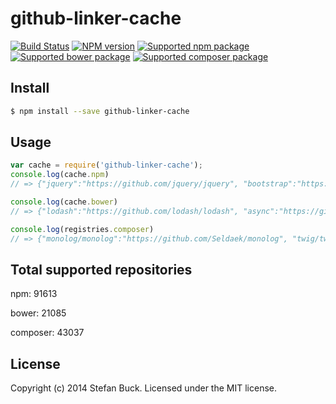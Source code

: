# github-linker-cache 
[![Build Status][travis-image]][travis-url] [![NPM version][npm-image]][npm-url] [![Supported npm package][count-npm-image]][count-npm-url] [![Supported bower package][count-bower-image]][count-bower-url] [![Supported composer package][count-composer-image]][count-composer-url]


## Install

```bash
$ npm install --save github-linker-cache
```


## Usage

```javascript
var cache = require('github-linker-cache');
console.log(cache.npm) 
// => {"jquery":"https://github.com/jquery/jquery", "bootstrap":"https://github.com/twbs/bootstrap" ...}

console.log(cache.bower)
// => {"lodash":"https://github.com/lodash/lodash", "async":"https://github.com/caolan/async" ...}

console.log(registries.composer)
// => {"monolog/monolog":"https://github.com/Seldaek/monolog", "twig/twig":"https://github.com/fabpot/Twig" ...}
```


## Total supported repositories

npm: 91613

bower: 21085

composer: 43037


## License

Copyright (c) 2014 Stefan Buck. Licensed under the MIT license.



[npm-url]: https://npmjs.org/package/github-linker-cache
[npm-image]: https://badge.fury.io/js/github-linker-cache.svg
[travis-url]: https://travis-ci.org/stefanbuck/github-linker-cache
[travis-image]: https://travis-ci.org/stefanbuck/github-linker-cache.svg?branch=master
[count-npm-url]: https://npmjs.org/
[count-npm-image]: http://img.shields.io/badge/npm-91613-green.svg
[count-bower-url]: https://bower.io/
[count-bower-image]: http://img.shields.io/badge/bower-21085-green.svg
[count-composer-url]: https://packagist.org/
[count-composer-image]: http://img.shields.io/badge/composer-43037-green.svg
